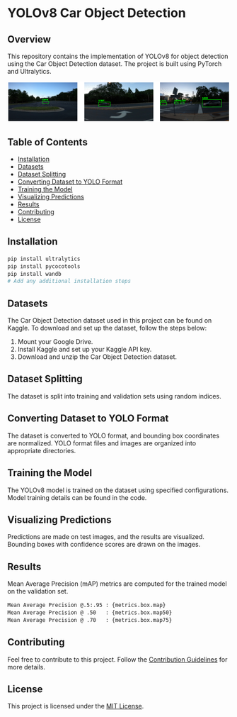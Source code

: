 # YOLOv8 Car Object Detection

## Overview

This repository contains the implementation of YOLOv8 for object detection using the Car Object Detection dataset. The project is built using PyTorch and Ultralytics.

![Demo](images/sample_out.png)

## Table of Contents

- [Installation](#installation)
- [Datasets](#datasets)
- [Dataset Splitting](#dataset-splitting)
- [Converting Dataset to YOLO Format](#converting-dataset-to-yolo-format)
- [Training the Model](#training-the-model)
- [Visualizing Predictions](#visualizing-predictions)
- [Results](#results)
- [Contributing](#contributing)
- [License](#license)

## Installation

```bash
pip install ultralytics
pip install pycocotools
pip install wandb
# Add any additional installation steps
```

## Datasets

The Car Object Detection dataset used in this project can be found on Kaggle. To download and set up the dataset, follow the steps below:

1. Mount your Google Drive.
2. Install Kaggle and set up your Kaggle API key.
3. Download and unzip the Car Object Detection dataset.

## Dataset Splitting

The dataset is split into training and validation sets using random indices.

## Converting Dataset to YOLO Format

The dataset is converted to YOLO format, and bounding box coordinates are normalized. YOLO format files and images are organized into appropriate directories.

## Training the Model

The YOLOv8 model is trained on the dataset using specified configurations. Model training details can be found in the code.

## Visualizing Predictions

Predictions are made on test images, and the results are visualized. Bounding boxes with confidence scores are drawn on the images.

## Results

Mean Average Precision (mAP) metrics are computed for the trained model on the validation set.

```bash
Mean Average Precision @.5:.95 : {metrics.box.map}
Mean Average Precision @ .50   : {metrics.box.map50}
Mean Average Precision @ .70   : {metrics.box.map75}
```

## Contributing

Feel free to contribute to this project. Follow the [Contribution Guidelines](CONTRIBUTING.md) for more details.

## License

This project is licensed under the [MIT License](LICENSE).
